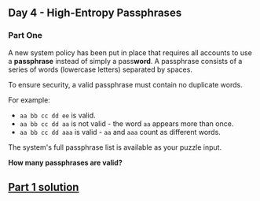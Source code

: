 ## Day 4 - High-Entropy Passphrases
### Part One

A new system policy has been put in place that requires all accounts to use a **passphrase**
instead of simply a pass**word**. A passphrase consists of a series of words (lowercase letters)
separated by spaces.

To ensure security, a valid passphrase must contain no duplicate words.

For example:

 * `aa bb cc dd ee` is valid.
 * `aa bb cc dd aa` is not valid - the word `aa` appears more than once.
 * `aa bb cc dd aaa` is valid - `aa` and `aaa` count as different words.

The system's full passphrase list is available as your puzzle input.

**How many passphrases are valid?**

[Part 1 solution][1]
--------------------


[1]: part_1.py
[2]: part_2.py
